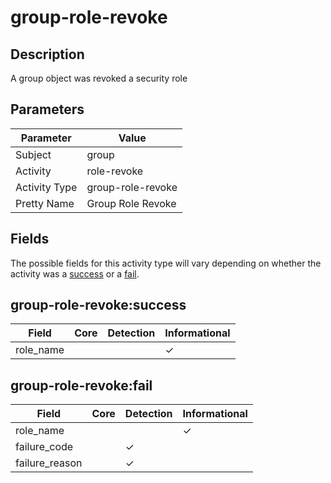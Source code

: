 group-role-revoke
=================

Description
-----------
A group object was revoked a security role

Parameters
----------
| Parameter     | Value             |
| ------------- | ----------------- |
| Subject       | group             |
| Activity      | role-revoke       |
| Activity Type | group-role-revoke |
| Pretty Name   | Group Role Revoke |


Fields
------

The possible fields for this activity type will vary depending on whether the activity was a [success](#group-role-revokesuccess) or a [fail](#group-role-revokefail).


group-role-revoke:success
-------------------------

| Field     | Core | Detection | Informational |
| --------- | ---- | --------- | ------------- |
| role_name |      |           | &#10003;      |

group-role-revoke:fail
----------------------

| Field          | Core | Detection | Informational |
| -------------- | ---- | --------- | ------------- |
| role_name      |      |           | &#10003;      |
| failure_code   |      | &#10003;  |               |
| failure_reason |      | &#10003;  |               |